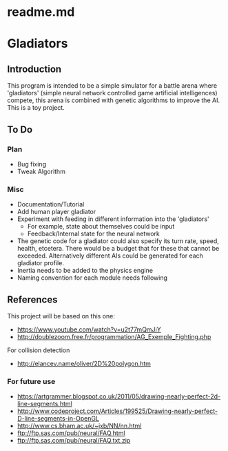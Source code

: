 # readme.md
# Gladiators

## Introduction

This program is intended to be a simple simulator for a battle arena where
'gladiators' (simple neural network controlled game artificial intelligences) 
compete, this arena is combined with genetic algorithms to improve the AI. This
is a toy project.

## To Do

### Plan

* Bug fixing
* Tweak Algorithm

### Misc

* Documentation/Tutorial
* Add human player gladiator
* Experiment with feeding in different information into the 'gladiators'
  - For example, state about themselves could be input
  - Feedback/Internal state for the neural network
* The genetic code for a gladiator could also specify its turn rate, speed,
health, etcetera. There would be a budget that for these that cannot be
exceeded. Alternatively different AIs could be generated for each gladiator
profile.
* Inertia needs to be added to the physics engine
* Naming convention for each module needs following

## References

This project will be based on this one:

* <https://www.youtube.com/watch?v=u2t77mQmJiY>
* <http://doublezoom.free.fr/programmation/AG_Exemple_Fighting.php>

For collision detection

* <http://elancev.name/oliver/2D%20polygon.htm>

### For future use

* <https://artgrammer.blogspot.co.uk/2011/05/drawing-nearly-perfect-2d-line-segments.html>
* <http://www.codeproject.com/Articles/199525/Drawing-nearly-perfect-D-line-segments-in-OpenGL>
* <http://www.cs.bham.ac.uk/~jxb/NN/nn.html>
* <ftp://ftp.sas.com/pub/neural/FAQ.html>
* <ftp://ftp.sas.com/pub/neural/FAQ.txt.zip>
